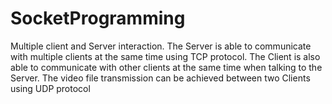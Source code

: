 # SocketProgramming
Multiple client and Server interaction.
The Server is able to communicate with multiple clients at the same time using TCP protocol.
The Client is also able to communicate with other clients at the same time when talking to the Server. The video file transmission can be achieved between two Clients using UDP protocol

